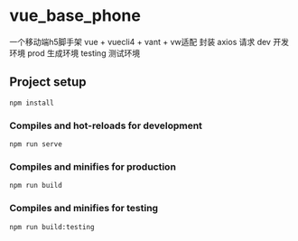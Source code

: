 # vue_base_phone
  一个移动端h5脚手架 vue + vuecli4 + vant + vw适配
  封装 axios 请求 
  dev 开发环境
  prod 生成环境
  testing 测试环境
## Project setup
```
npm install
```

### Compiles and hot-reloads for development
```
npm run serve
```

### Compiles and minifies for production
```
npm run build
```
### Compiles and minifies for testing
```
npm run build:testing
```

